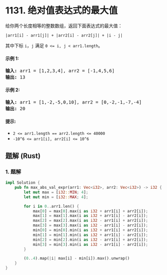 # 1131. 绝对值表达式的最大值
给你两个长度相等的整数数组，返回下面表达式的最大值：

`|arr1[i] - arr1[j]| + |arr2[i] - arr2[j]| + |i - j|`

其中下标 `i`，`j` 满足 `0 <= i, j < arr1.length`。

#### 示例 1:
<pre>
<strong>输入:</strong> arr1 = [1,2,3,4], arr2 = [-1,4,5,6]
<strong>输出:</strong> 13
</pre>

#### 示例 2:
<pre>
<strong>输入:</strong> arr1 = [1,-2,-5,0,10], arr2 = [0,-2,-1,-7,-4]
<strong>输出:</strong> 20
</pre>

#### 提示:
* `2 <= arr1.length == arr2.length <= 40000`
* `-10^6 <= arr1[i], arr2[i] <= 10^6`

## 题解 (Rust)

### 1. 题解
```Rust
impl Solution {
    pub fn max_abs_val_expr(arr1: Vec<i32>, arr2: Vec<i32>) -> i32 {
        let mut max = [i32::MIN; 4];
        let mut min = [i32::MAX; 4];

        for i in 0..arr1.len() {
            max[0] = max[0].max(i as i32 + arr1[i] + arr2[i]);
            max[1] = max[1].max(i as i32 + arr1[i] - arr2[i]);
            max[2] = max[2].max(i as i32 - arr1[i] + arr2[i]);
            max[3] = max[3].max(i as i32 - arr1[i] - arr2[i]);
            min[0] = min[0].min(i as i32 + arr1[i] + arr2[i]);
            min[1] = min[1].min(i as i32 + arr1[i] - arr2[i]);
            min[2] = min[2].min(i as i32 - arr1[i] + arr2[i]);
            min[3] = min[3].min(i as i32 - arr1[i] - arr2[i]);
        }

        (0..4).map(|i| max[i] - min[i]).max().unwrap()
    }
}
```
